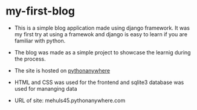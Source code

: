 # my-first-blog

- This is a simple blog application made using django framework. It was my first try at using a framewok and django is easy to learn
  if you are familiar with python.

- The blog was made as a simple project to showcase the learnig during the process. 

- The site is hosted on [pythonanywhere](https://www.pythonanywhere.com)

- HTML and CSS was used for the frontend and sqlite3 database was used for mananging data

- URL of site: mehuls45.pythonanywhere.com

